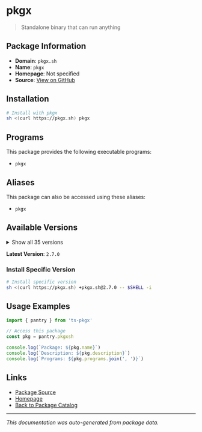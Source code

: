 # pkgx

> Standalone binary that can run anything

## Package Information

- **Domain**: `pkgx.sh`
- **Name**: `pkgx`
- **Homepage**: Not specified
- **Source**: [View on GitHub](https://github.com/pkgxdev/pantry/tree/main/projects/pkgx.sh/package.yml)

## Installation

```bash
# Install with pkgx
sh <(curl https://pkgx.sh) pkgx
```

## Programs

This package provides the following executable programs:

- `pkgx`

## Aliases

This package can also be accessed using these aliases:

- `pkgx`

## Available Versions

<details>
<summary>Show all 35 versions</summary>

- `2.7.0`, `2.6.0`, `2.5.0`, `2.4.0`, `2.3.2`
- `2.3.1`, `2.3.0`, `2.2.1`, `2.2.0`, `2.1.4`
- `2.1.3`, `2.1.2`, `2.1.1`, `2.1.0`, `2.0.0`
- `1.5.0`, `1.4.1`, `1.4.0`, `1.3.1`, `1.3.0`
- `1.2.2`, `1.2.1`, `1.2.0`, `1.1.6`, `1.1.5`
- `1.1.4`, `1.1.3`, `1.1.2`, `1.1.1`, `1.1.0`
- `1.0.4`, `1.0.3`, `1.0.2`, `1.0.1`, `1.0.0`

</details>

**Latest Version**: `2.7.0`

### Install Specific Version

```bash
# Install specific version
sh <(curl https://pkgx.sh) +pkgx.sh@2.7.0 -- $SHELL -i
```

## Usage Examples

```typescript
import { pantry } from 'ts-pkgx'

// Access this package
const pkg = pantry.pkgxsh

console.log(`Package: ${pkg.name}`)
console.log(`Description: ${pkg.description}`)
console.log(`Programs: ${pkg.programs.join(', ')}`)
```

## Links

- [Package Source](https://github.com/pkgxdev/pantry/tree/main/projects/pkgx.sh/package.yml)
- [Homepage](#)
- [Back to Package Catalog](../package-catalog.md)

---

*This documentation was auto-generated from package data.*
